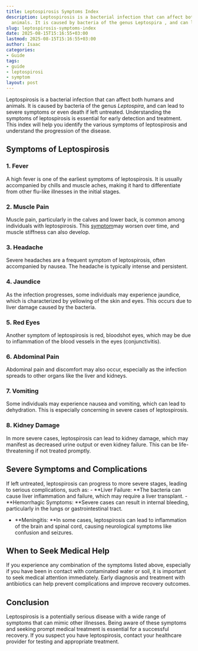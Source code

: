 ```yaml
---
title: Leptospirosis Symptoms Index
description: Leptospirosis is a bacterial infection that can affect both humans and
  animals. It is caused by bacteria of the genus Leptospira , and can lead to severe...
slug: leptospirosis-symptoms-index
date: 2025-08-15T15:16:55+03:00
lastmod: 2025-08-15T15:16:55+03:00
author: Isaac
categories:
- Guide
tags:
- guide
- leptospirosi
- symptom
layout: post
---
```

Leptospirosis is a bacterial infection that can affect both humans and animals. It is caused by bacteria of the genus *Leptospira*, and can lead to severe symptoms or even death if left untreated. Understanding the symptoms of leptospirosis is essential for early detection and treatment. This index will help you identify the various symptoms of leptospirosis and understand the progression of the disease.

##  Symptoms of Leptospirosis

###  1. Fever

A high fever is one of the earliest symptoms of leptospirosis. It is usually accompanied by chills and muscle aches, making it hard to differentiate from other flu-like illnesses in the initial stages.

###  2. Muscle Pain

Muscle pain, particularly in the calves and lower back, is common among individuals with leptospirosis. This [symptom](https://pestpolicy.com/leptospirosis-symptoms/)may worsen over time, and muscle stiffness can also develop.

###  3. Headache

Severe headaches are a frequent symptom of leptospirosis, often accompanied by nausea. The headache is typically intense and persistent.

###  4. Jaundice

As the infection progresses, some individuals may experience jaundice, which is characterized by yellowing of the skin and eyes. This occurs due to liver damage caused by the bacteria.

###  5. Red Eyes

Another symptom of leptospirosis is red, bloodshot eyes, which may be due to inflammation of the blood vessels in the eyes (conjunctivitis).

###  6. Abdominal Pain

Abdominal pain and discomfort may also occur, especially as the infection spreads to other organs like the liver and kidneys.

###  7. Vomiting

Some individuals may experience nausea and vomiting, which can lead to dehydration. This is especially concerning in severe cases of leptospirosis.

###  8. Kidney Damage

In more severe cases, leptospirosis can lead to kidney damage, which may manifest as decreased urine output or even kidney failure. This can be life-threatening if not treated promptly.

##  Severe Symptoms and Complications

If left untreated, leptospirosis can progress to more severe stages, leading to serious complications, such as: - **Liver Failure: **The bacteria can cause liver inflammation and failure, which may require a liver transplant. - **Hemorrhagic Symptoms: **Severe cases can result in internal bleeding, particularly in the lungs or gastrointestinal tract.

- **Meningitis: **In some cases, leptospirosis can lead to inflammation of the brain and spinal cord, causing neurological symptoms like confusion and seizures.

##  When to Seek Medical Help

If you experience any combination of the symptoms listed above, especially if you have been in contact with contaminated water or soil, it is important to seek medical attention immediately. Early diagnosis and treatment with antibiotics can help prevent complications and improve recovery outcomes.

##  Conclusion

Leptospirosis is a potentially serious disease with a wide range of symptoms that can mimic other illnesses. Being aware of these symptoms and seeking prompt medical treatment is essential for a successful recovery. If you suspect you have leptospirosis, contact your healthcare provider for testing and appropriate treatment.
